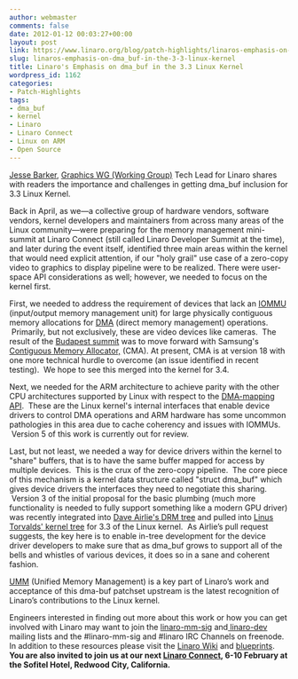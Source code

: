 ```yaml
---
author: webmaster
comments: false
date: 2012-01-12 00:03:27+00:00
layout: post
link: https://www.linaro.org/blog/patch-highlights/linaros-emphasis-on-dma_buf-in-the-3-3-linux-kernel/
slug: linaros-emphasis-on-dma_buf-in-the-3-3-linux-kernel
title: Linaro's Emphasis on dma_buf in the 3.3 Linux Kernel
wordpress_id: 1162
categories:
- Patch-Highlights
tags:
- dma_buf
- kernel
- Linaro
- Linaro Connect
- Linux on ARM
- Open Source
---
```


[Jesse Barker](https://launchpad.net/~jesse-barker), [Graphics WG (Working Group)](https://wiki.linaro.org/WorkingGroups/Middleware/Graphics) Tech Lead for Linaro shares with readers the importance and challenges in getting dma_buf inclusion for 3.3 Linux Kernel.

Back in April, as we—a collective group of hardware vendors, software vendors, kernel developers and maintainers from across many areas of the Linux community—were preparing for the memory management mini-summit at Linaro Connect (still called Linaro Developer Summit at the time), and later during the event itself, identified three main areas within the kernel that would need explicit attention, if our "holy grail" use case of a zero-copy video to graphics to display pipeline were to be realized. There were user-space API considerations as well; however, we needed to focus on the kernel first.

First, we needed to address the requirement of devices that lack an [IOMMU](http://en.wikipedia.org/wiki/IOMMU) (input/output memory management unit) for large physically contiguous memory allocations for [DMA](http://en.wikipedia.org/wiki/Direct_memory_access) (direct memory management) operations.  Primarily, but not exclusively, these are video devices like cameras.  The result of the [Budapest summit](https://wiki.linaro.org/Events/2011-05-LDS) was to move forward with Samsung's [Contiguous Memory Allocator,](http://lwn.net/Articles/447405/) (CMA). At present, CMA is at version 18 with one more technical hurdle to overcome (an issue identified in recent testing).  We hope to see this merged into the kernel for 3.4.

Next, we needed for the ARM architecture to achieve parity with the other CPU architectures supported by Linux with respect to the [DMA-mapping API](blank).  These are the Linux kernel's internal interfaces that enable device drivers to control DMA operations and ARM hardware has some uncommon pathologies in this area due to cache coherency and issues with IOMMUs.  Version 5 of this work is currently out for review.

Last, but not least, we needed a way for device drivers within the kernel to "share" buffers, that is to have the same buffer mapped for access by multiple devices.  This is the crux of the zero-copy pipeline.  The core piece of this mechanism is a kernel data structure called "struct dma_buf" which gives device drivers the interfaces they need to negotiate this sharing.  Version 3 of the initial proposal for the basic plumbing (much more functionality is needed to fully support something like a modern GPU driver) was recently integrated into [Dave Airlie's DRM tree](http://lists.freedesktop.org/archives/dri-devel/2012-January/017984.html) and pulled into [Linus Torvalds' kernel tree](http://lists.freedesktop.org/archives/dri-devel/2012-January/018029.html) for 3.3 of the Linux kernel.  As Airlie’s pull request suggests, the key here is to enable in-tree development for the device driver developers to make sure that as dma_buf grows to support all of the bells and whistles of various devices, it does so in a sane and coherent fashion.

[UMM](https://blueprints.launchpad.net/linaro-mm-sig) (Unified Memory Management) is a key part of Linaro’s work and acceptance of this dma-buf patchset upstream is the latest recognition of Linaro’s contributions to the Linux kernel.

Engineers interested in finding out more about this work or how you can get involved with Linaro may want to join the [linaro-mm-sig](http://lists.linaro.org/mailman/listinfo/linaro-mm-sig) and[ linaro-dev](http://lists.linaro.org/mailman/listinfo/linaro-dev) mailing lists and the #linaro-mm-sig and #linaro IRC Channels on freenode. In addition to these resources please visit the [Linaro Wiki](https://wiki.linaro.org/OfficeofCTO/MemoryManagement) and [blueprints](https://blueprints.launchpad.net/linaro-mm-sig). **You are also invited to join us at our next [Linaro Connect](http://connect.linaro.org/events/event/lcq1-12/), 6-10 February at the Sofitel Hotel, Redwood City, California.**
